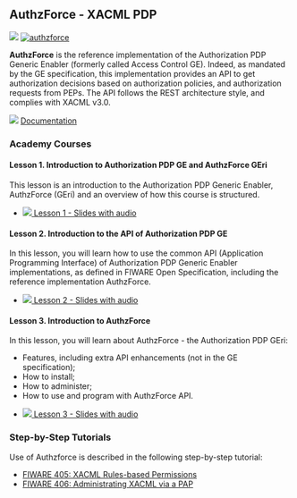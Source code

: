 <h2> AuthzForce - XACML PDP</h2>

[![](https://nexus.lab.fiware.org/repository/raw/public/badges/chapters/security.svg)](https://www.fiware.org/developers/catalogue/)
[![authzforce](https://img.shields.io/badge/tag-authzforce-orange.svg?logo=stackoverflow)](http://stackoverflow.com/questions/tagged/authzforce)

**AuthzForce** is the reference implementation of the Authorization PDP Generic Enabler (formerly called Access Control
GE). Indeed, as mandated by the GE specification, this implementation provides an API to get authorization decisions
based on authorization policies, and authorization requests from PEPs. The API follows the REST architecture style, and
complies with XACML v3.0.

![](https://fiware.github.io/academy/img/books.png) [Documentation](https://authzforce-ce-fiware.rtfd.io/)

<h3>Academy Courses</h3>

<h4>Lesson 1. Introduction to Authorization PDP GE and AuthzForce GEri</h4>

This lesson is an introduction to the Authorization PDP Generic Enabler, AuthzForce (GEri) and an overview of how this
course is structured.

-   <a href="https://fiware.github.io/academy/authzforce/authzforce1.pptx">![](https://fiware.github.io/academy/img/doc.svg)
    Lesson 1 - Slides with audio</a>

<h4>Lesson 2. Introduction to the API of Authorization PDP GE</h4>

In this lesson, you will learn how to use the common API (Application Programming Interface) of Authorization PDP
Generic Enabler implementations, as defined in FIWARE Open Specification, including the reference implementation
AuthzForce.

-   <a href="https://fiware.github.io/academy/authzforce/authzforce2.pptx">![](https://fiware.github.io/academy/img/doc.svg)
    Lesson 2 - Slides with audio</a>

<h4>Lesson 3. Introduction to AuthzForce</h4>

In this lesson, you will learn about AuthzForce - the Authorization PDP GEri:

-   Features, including extra API enhancements (not in the GE specification);
-   How to install;
-   How to administer;
-   How to use and program with AuthzForce API.

<span/>

-   <a href="https://fiware.github.io/academy/authzforce/authzforce3.pptx">![](https://fiware.github.io/academy/img/doc.svg)
    Lesson 3 - Slides with audio</a>

<h3>Step-by-Step Tutorials</h3>

Use of Authzforce is described in the following step-by-step tutorial:

-   [FIWARE 405: XACML Rules-based Permissions](https://fiware-tutorials.readthedocs.io/en/latest/xacml-access-rules)
-   [FIWARE 406: Administrating XACML via a PAP](https://fiware-tutorials.readthedocs.io/en/latest/administrating-xacml)
